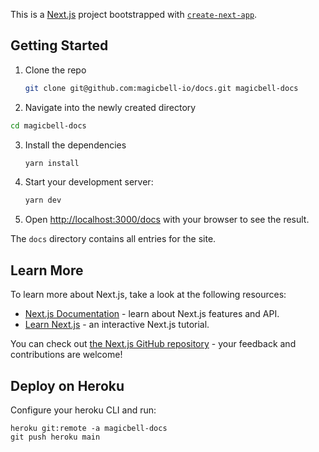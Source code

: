 This is a [Next.js](https://nextjs.org/) project bootstrapped with [`create-next-app`](https://github.com/vercel/next.js/tree/canary/packages/create-next-app).

## Getting Started

1. Clone the repo

   ```bash
   git clone git@github.com:magicbell-io/docs.git magicbell-docs
   ```
   
2. Navigate into the newly created directory

  ```bash
  cd magicbell-docs
  ```
 
3. Install the dependencies

   ```bash
   yarn install
   ```

4. Start your development server:

   ```bash
   yarn dev
   ```

5. Open [http://localhost:3000/docs](http://localhost:3000/docs) with your browser to see the result.

The `docs` directory contains all entries for the site.

## Learn More

To learn more about Next.js, take a look at the following resources:

- [Next.js Documentation](https://nextjs.org/docs) - learn about Next.js features and API.
- [Learn Next.js](https://nextjs.org/learn) - an interactive Next.js tutorial.

You can check out [the Next.js GitHub repository](https://github.com/vercel/next.js/) - your feedback and contributions are welcome!

## Deploy on Heroku

Configure your heroku CLI and run:

```
heroku git:remote -a magicbell-docs
git push heroku main
```
